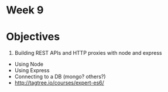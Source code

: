 # Week 9

# Objectives

1. Building REST APIs and HTTP proxies with node and express
- Using Node
- Using Express
- Connecting to a DB (mongo? others?)
- http://tagtree.io/courses/expert-es6/
